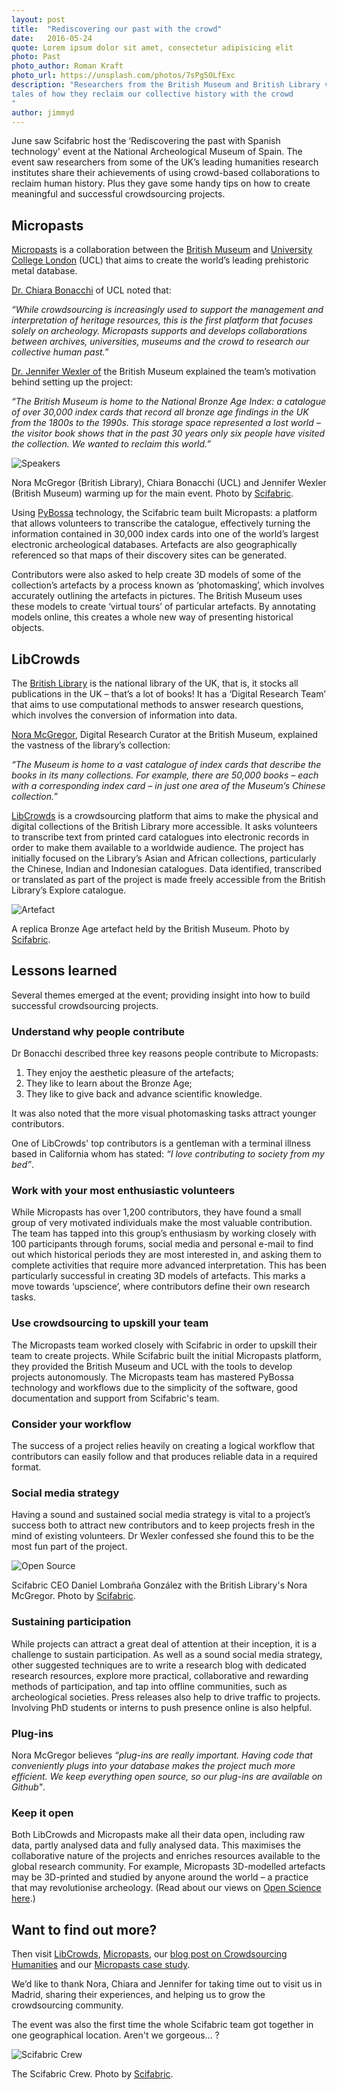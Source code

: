 ```yaml
---
layout: post
title:  "Rediscovering our past with the crowd"
date:   2016-05-24 
quote: Lorem ipsum dolor sit amet, consectetur adipisicing elit
photo: Past
photo_author: Roman Kraft
photo_url: https://unsplash.com/photos/7sPg5OLfExc
description: "Researchers from the British Museum and British Library visit Madrid to share 
tales of how they reclaim our collective history with the crowd
"
author: jimmyd
---
```


June saw Scifabric host the ‘Rediscovering the past with Spanish technology' event at the 
National Archeological Museum of Spain. The event saw researchers from some of the UK’s 
leading humanities research institutes share their achievements of using crowd-based collaborations to reclaim human history. 
Plus they gave some handy tips on how to create meaningful and successful crowdsourcing projects.

## Micropasts

[Micropasts](http://micropasts.org/) is a collaboration between the [British Museum](http://www.britishmuseum.org/) 
and [University College London](http://www.ucl.ac.uk/) (UCL) that aims to create the world’s leading prehistoric metal database. 

[Dr. Chiara Bonacchi](http://www.ucl.ac.uk/archaeology/people/staff/honorary/bonacchi) of UCL noted that:

*“While crowdsourcing is increasingly used to support the management and interpretation of 
heritage resources, this is the first platform that focuses solely on archeology. 
Micropasts supports and develops collaborations between archives, universities, museums and 
the crowd to research our collective human past.”*

[Dr. Jennifer Wexler of](http://www.britishmuseum.org/about_us/departments/staff/portable_antiquities_treasure/jennifer_wexler.aspx) 
the British Museum explained the team’s motivation behind setting up the project:

*“The British Museum is home to the National Bronze Age Index: a catalogue of over 30,000 index 
cards that record all bronze age findings in the UK from the 1800s to the 1990s. This storage 
space represented a lost world – the visitor book shows that in the past 30 years only six people 
have visited the collection. We wanted to reclaim this world.”*

 ![Speakers](/assets/img/blog/Speakers.JPG)
<p class="post-caption">Nora McGregor (British Library), Chiara Bonacchi (UCL) and Jennifer Wexler (British Museum) warming up for the main event. Photo by <a href="http://scifabric.com/">Scifabric</a>.</p>

Using [PyBossa](http://pybossa.com/) technology, the Scifabric team built Micropasts: a platform that allows volunteers 
to transcribe the catalogue, effectively turning the information contained in 30,000 index cards 
into one of the world’s largest electronic archeological databases. Artefacts are also geographically 
referenced so that maps of their discovery sites can be generated.

Contributors were also asked to help create 3D models of some of the collection’s artefacts by a 
process known as ‘photomasking’, which involves accurately outlining the artefacts in pictures. 
The British Museum uses these models to create ‘virtual tours’ of particular artefacts. 
By annotating models online, this creates a whole new way of presenting historical objects.

## LibCrowds

The [British Library](http://www.bl.uk/) is the national library of the UK, that is, it stocks all publications in the UK – 
that’s a lot of books! It has a ‘Digital Research Team’ that aims to use computational methods to answer 
research questions, which involves the conversion of information into data.

[Nora McGregor](http://www.bl.uk/people/experts/nora-mcgregor), Digital Research Curator at the British Museum, explained the vastness of the 
library’s collection:

*“The Museum is home to a vast catalogue of index cards that describe the books in its many 
collections. For example, there are 50,000 books – each with a corresponding index card – in 
just one area of the Museum’s Chinese collection.”*

[LibCrowds](https://www.libcrowds.com/) is a crowdsourcing platform that aims to make the physical and digital collections 
of the British Library more accessible. It asks volunteers to transcribe text from printed card catalogues 
into electronic records in order to make them available to a worldwide audience. 
The project has initially focused on the Library’s Asian and African collections, particularly 
the Chinese, Indian and Indonesian catalogues. Data identified, transcribed or translated 
as part of the project is made freely accessible from the British Library’s Explore catalogue.

 ![Artefact](/assets/img/blog/Artefact.JPG)
<p class="post-caption">A replica Bronze Age artefact held by the British Museum. Photo by <a href="http://scifabric.com/">Scifabric</a>.</p>

## Lessons learned

Several themes emerged at the event; providing insight into how to build successful crowdsourcing 
projects.

### Understand why people contribute

Dr Bonacchi described three key reasons people contribute to Micropasts:
 
1. They enjoy the aesthetic pleasure of the artefacts;
2. They like to learn about the Bronze Age;
3. They like to give back and advance scientific knowledge.

It was also noted that the more visual photomasking tasks attract younger contributors. 

One of LibCrowds' top contributors is a gentleman with a terminal illness based in California whom has stated:
 *“I love contributing to society from my bed”*.

### Work with your most enthusiastic volunteers

While Micropasts has over 1,200 contributors, they have found a small group of very motivated
 individuals make the most valuable contribution. The team has tapped into this group’s enthusiasm 
 by working closely with 100 participants through forums, social media and personal e-mail to find 
 out which historical periods they are most interested in, and asking them to complete activities 
 that require more advanced interpretation. This has been particularly successful in creating 3D 
 models of artefacts. This marks a move towards ‘upscience’, where contributors define their own research tasks.

### Use crowdsourcing to upskill your team

The Micropasts team worked closely with Scifabric in order to upskill their team to create projects. 
While Scifabric built the initial Micropasts platform, they provided the British Museum and UCL with 
the tools to develop projects autonomously. The Micropasts team has mastered PyBossa technology and 
workflows due to the simplicity of the software, good documentation and support from Scifabric's team.

### Consider your workflow

The success of a project relies heavily on creating a logical workflow that contributors can 
easily follow and that produces reliable data in a required format.

### Social media strategy

Having a sound and sustained social media strategy is vital to a project’s success both to 
attract new contributors and to keep projects fresh in the mind of existing volunteers. 
Dr Wexler confessed she found this to be the most fun part of the project.

 ![Open Source](/assets/img/blog/OpenSource.JPG)
<p class="post-caption">Scifabric CEO Daniel Lombraña González with the British Library's Nora McGregor. Photo by <a href="http://scifabric.com/">Scifabric</a>.</p>

### Sustaining participation

While projects can attract a great deal of attention at their inception, it is a challenge 
to sustain participation. As well as a sound social media strategy, other suggested techniques 
are to write a research blog with dedicated research resources, explore more practical, collaborative 
and rewarding methods of participation, and tap into offline communities, such as archeological societies. 
Press releases also help to drive traffic to projects. Involving PhD students or interns to push presence 
online is also helpful.

### Plug-ins

Nora McGregor believes *“plug-ins are really important. Having code that conveniently plugs 
into your database makes the project much more efficient. We keep everything open source, 
so our plug-ins are available on Github"*.

### Keep it open

Both LibCrowds and Micropasts make all their data open, including raw data, partly analysed 
data and fully analysed data. This maximises the collaborative nature of the projects and 
enriches resources available to the global research community. For example, Micropasts 
3D-modelled artefacts may be 3D-printed and studied by anyone around the world – a practice 
that may revolutionise archeology. (Read about our views on [Open Science here](http://scifabric.com/blog/2016/03/27/Open-Science.html).)

## Want to find out more?

Then visit [LibCrowds](https://www.libcrowds.com/), [Micropasts](http://micropasts.org/), 
our [blog post on Crowdsourcing Humanities](http://scifabric.com/blog/2015/07/20/Crowdsourcing_Humanities.html) 
and our [Micropasts case study](http://scifabric.com/success-stories/micropasts/).

We’d like to thank Nora, Chiara and Jennifer for taking time out to visit us in Madrid, sharing 
their experiences, and helping us to grow the crowdsourcing community. 

The event was also the first time the whole Scifabric team got together in one geographical location. Aren't we gorgeous... ? 

 ![Scifabric Crew](/assets/img/blog/TeamMadrid.JPG)
<p class="post-caption">The Scifabric Crew. Photo by <a href="http://scifabric.com/">Scifabric</a>.</p>
